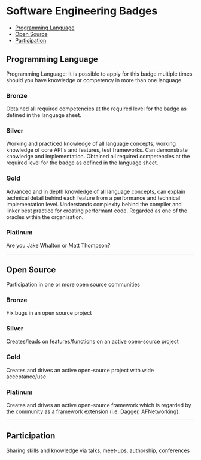 # Software Engineering Badges

- [Programming Language](#programming-language)
- [Open Source](#open-source)
- [Participation](#participation)

## Programming Language
Programming Language: It is possible to apply for this badge multiple times should you have knowledge or competency in more than one language.
### Bronze
Obtained all required competencies at the required level for the badge as defined in the language sheet.
### Silver
Working and practiced knowledge of all language concepts, working knowledge of core API's and features, test frameworks. Can demonstrate knowledge and implementation. Obtained all required competencies at the required level for the badge as defined in the language sheet.
### Gold
Advanced and in depth knowledge of all language concepts, can explain technical detail behind each feature from a performance and technical implementation level. Understands complexity behind the compiler and linker best practice for creating performant code.  Regarded as one of the oracles within the organisation.
### Platinum
Are you Jake Whalton or Matt Thompson?

----
## Open Source
 Participation in one or more open source communities
### Bronze
Fix bugs in an open source project
### Silver
Creates/leads on features/functions on an active open-source project
### Gold
Creates and drives an active open-source project with wide acceptance/use
### Platinum
Creates and drives an active open-source framework which is regarded by the community as a framework extension (i.e. Dagger,  AFNetworking).

----
## Participation
Sharing skills and knowledge via talks, meet-ups, authorship, conferences
